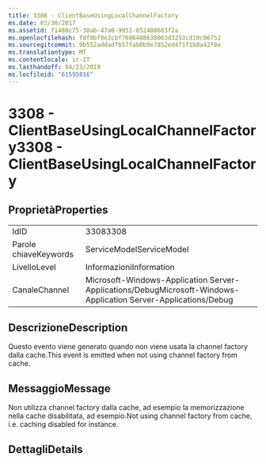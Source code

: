 ```yaml
---
title: 3308 - ClientBaseUsingLocalChannelFactory
ms.date: 03/30/2017
ms.assetid: f1488c75-38ab-47a0-9951-852488683f2a
ms.openlocfilehash: fdf0bf0e2cbf7686408638063d3253cd10c06752
ms.sourcegitcommit: 9b552addadfb57fab0b9e7852ed4f1f1b8a42f8e
ms.translationtype: MT
ms.contentlocale: it-IT
ms.lasthandoff: 04/23/2019
ms.locfileid: "61595816"
---
```

# <a name="3308---clientbaseusinglocalchannelfactory"></a><span data-ttu-id="6bb2f-102">3308 - ClientBaseUsingLocalChannelFactory</span><span class="sxs-lookup"><span data-stu-id="6bb2f-102">3308 - ClientBaseUsingLocalChannelFactory</span></span>
## <a name="properties"></a><span data-ttu-id="6bb2f-103">Proprietà</span><span class="sxs-lookup"><span data-stu-id="6bb2f-103">Properties</span></span>  
  
|||  
|-|-|  
|<span data-ttu-id="6bb2f-104">Id</span><span class="sxs-lookup"><span data-stu-id="6bb2f-104">ID</span></span>|<span data-ttu-id="6bb2f-105">3308</span><span class="sxs-lookup"><span data-stu-id="6bb2f-105">3308</span></span>|  
|<span data-ttu-id="6bb2f-106">Parole chiave</span><span class="sxs-lookup"><span data-stu-id="6bb2f-106">Keywords</span></span>|<span data-ttu-id="6bb2f-107">ServiceModel</span><span class="sxs-lookup"><span data-stu-id="6bb2f-107">ServiceModel</span></span>|  
|<span data-ttu-id="6bb2f-108">Livello</span><span class="sxs-lookup"><span data-stu-id="6bb2f-108">Level</span></span>|<span data-ttu-id="6bb2f-109">Informazioni</span><span class="sxs-lookup"><span data-stu-id="6bb2f-109">Information</span></span>|  
|<span data-ttu-id="6bb2f-110">Canale</span><span class="sxs-lookup"><span data-stu-id="6bb2f-110">Channel</span></span>|<span data-ttu-id="6bb2f-111">Microsoft-Windows-Application Server-Applications/Debug</span><span class="sxs-lookup"><span data-stu-id="6bb2f-111">Microsoft-Windows-Application Server-Applications/Debug</span></span>|  
  
## <a name="description"></a><span data-ttu-id="6bb2f-112">Descrizione</span><span class="sxs-lookup"><span data-stu-id="6bb2f-112">Description</span></span>  
 <span data-ttu-id="6bb2f-113">Questo evento viene generato quando non viene usata la channel factory dalla cache.</span><span class="sxs-lookup"><span data-stu-id="6bb2f-113">This event is emitted when not using channel factory from cache.</span></span>  
  
## <a name="message"></a><span data-ttu-id="6bb2f-114">Messaggio</span><span class="sxs-lookup"><span data-stu-id="6bb2f-114">Message</span></span>  
 <span data-ttu-id="6bb2f-115">Non utilizza channel factory dalla cache, ad esempio la memorizzazione nella cache disabilitata, ad esempio.</span><span class="sxs-lookup"><span data-stu-id="6bb2f-115">Not using channel factory from cache, i.e. caching disabled for instance.</span></span>  
  
## <a name="details"></a><span data-ttu-id="6bb2f-116">Dettagli</span><span class="sxs-lookup"><span data-stu-id="6bb2f-116">Details</span></span>
